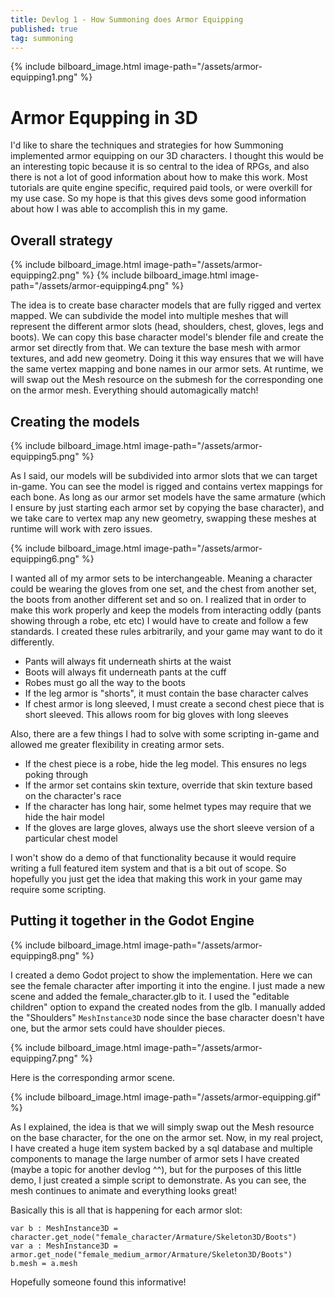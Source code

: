 ```yaml
---
title: Devlog 1 - How Summoning does Armor Equipping
published: true
tag: summoning
---
```


{% include bilboard_image.html image-path="/assets/armor-equipping1.png" %}

# Armor Equpping in 3D

I'd like to share the techniques and strategies for how Summoning implemented armor equipping on our 3D characters. I thought this
would be an interesting topic because it is so central to the idea of RPGs, and also there is not a lot of good information about
how to make this work. Most tutorials are quite engine specific, required paid tools, or were overkill for my use case. So my hope
is that this gives devs some good information about how I was able to accomplish this in my game.

## Overall strategy

{% include bilboard_image.html image-path="/assets/armor-equipping2.png" %}
{% include bilboard_image.html image-path="/assets/armor-equipping4.png" %}

The idea is to create base character models that are fully rigged and vertex mapped. We can subdivide the model into multiple meshes
that will represent the different armor slots (head, shoulders, chest, gloves, legs and boots). We can copy this base character
model's blender file and create the armor set directly from that. We can texture the base mesh with armor textures, and add new
geometry. Doing it this way ensures that we will have the same vertex mapping and bone names in our armor sets. At runtime, we will
swap out the Mesh resource on the submesh for the corresponding one on the armor mesh. Everything should automagically match!

## Creating the models

{% include bilboard_image.html image-path="/assets/armor-equipping5.png" %}

As I said, our models will be subdivided into armor slots that we can target in-game. You can see the model is rigged and contains
vertex mappings for each bone. As long as our armor set models have the same armature (which I ensure by just starting each armor
set by copying the base character), and we take care to vertex map any new geometry, swapping these meshes at runtime will work with
zero issues.

{% include bilboard_image.html image-path="/assets/armor-equipping6.png" %}

I wanted all of my armor sets to be interchangeable. Meaning a character could be wearing the gloves from one set, and the chest
from another set, the boots from another different set and so on. I realized that in order to make this work properly and keep
the models from interacting oddly (pants showing through a robe, etc etc) I would have to create and follow a few standards. I
created these rules arbitrarily, and your game may want to do it differently.

- Pants will always fit underneath shirts at the waist
- Boots will always fit underneath pants at the cuff
- Robes must go all the way to the boots
- If the leg armor is "shorts", it must contain the base character calves
- If chest armor is long sleeved, I must create a second chest piece that is short sleeved. This allows room for big gloves with
long sleeves

Also, there are a few things I had to solve with some scripting in-game and allowed me greater flexibility in creating armor sets.

- If the chest piece is a robe, hide the leg model. This ensures no legs poking through
- If the armor set contains skin texture, override that skin texture based on the character's race
- If the character has long hair, some helmet types may require that we hide the hair model
- If the gloves are large gloves, always use the short sleeve version of a particular chest model

I won't show do a demo of that functionality because it would require writing a full featured item system and that is a bit out of
scope. So hopefully you just get the idea that making this work in your game may require some scripting.

## Putting it together in the Godot Engine

{% include bilboard_image.html image-path="/assets/armor-equipping8.png" %}

I created a demo Godot project to show the implementation. Here we can see the female character after importing it into the engine.
I just made a new scene and added the female_character.glb to it. I used the "editable children" option to expand the created nodes
from the glb. I manually added the "Shoulders" `MeshInstance3D` node since the base character doesn't have one, but the armor sets
could have shoulder pieces.

{% include bilboard_image.html image-path="/assets/armor-equipping7.png" %}

Here is the corresponding armor scene.

{% include bilboard_image.html image-path="/assets/armor-equipping.gif" %}

As I explained, the idea is that we will simply swap out the Mesh resource on the base character, for the one on the armor set. Now,
in my real project, I have created a huge item system backed by a sql database and multiple components to manage the large number of
armor sets I have created (maybe a topic for another devlog ^^), but for the purposes of this little demo, I just created a simple
script to demonstrate. As you can see, the mesh continues to animate and everything looks great!

Basically this is all that is happening for each armor slot:

```
var b : MeshInstance3D = character.get_node("female_character/Armature/Skeleton3D/Boots")
var a : MeshInstance3D = armor.get_node("female_medium_armor/Armature/Skeleton3D/Boots")
b.mesh = a.mesh
```

Hopefully someone found this informative!
